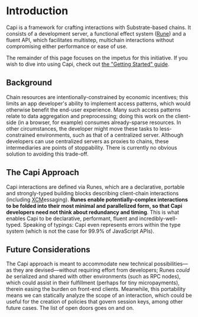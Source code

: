 # Introduction

<!-- dinodoc fragment.start docs/_fragments/description -->

Capi is a framework for crafting interactions with Substrate-based chains. It consists of a development server, a functional effect system ([Rune](/rune)) and a fluent API, which facilitates multistep, multichain interactions without compromising either performance or ease of use.

<!-- dinodoc fragment.end -->

The remainder of this page focuses on the impetus for this initiative. If you wish to dive into using Capi, check out [the "Getting Started" guide](/docs/getting_started/first_steps.md).

## Background

Chain resources are intentionally-constrained by economic incentives; this limits an app developer's ability to implement access patterns, which would otherwise benefit the end-user experience. Many such access patterns relate to data aggregation and preprocessing; doing this work on the client-side (in a browser, for example) consumes already-sparse resources. In other circumstances, the developer might move these tasks to less-constrained environments, such as that of a centralized server. Although developers can use centralized servers as proxies to chains, these intermediaries are points of stoppability. There is currently no obvious solution to avoiding this trade-off.

## The Capi Approach

Capi interactions are defined via Runes, which are a declarative, portable and strongly-typed building blocks describing client-chain interactions (including [XCM](https://github.com/paritytech/xcm-format)essaging). **Runes enable potentially-complex interactions to be folded into their most minimal and parallelized form, so that Capi developers need not think about redundancy and timing**. This is what enables Capi to be declarative, performant, fluent and incredibly-well-typed. Speaking of typings: Capi even represents errors within the type system (which is not the case for 99.9% of JavaScript APIs).

## Future Considerations

The Capi approach is meant to accommodate new technical possibilities––as they are devised––without requiring effort from developers; Runes _could be_ serialized and shared with other environments (such as RPC nodes), which could assist in their fulfillment (perhaps for tiny micropayments), therein easing the burden on front-end clients. Meanwhile, this portability means we can statically analyze the scope of an interaction, which could be useful for the creation of policies that govern session keys, among other future cases. The list of open doors goes on and on.
